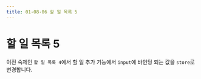 ```yaml
---
title: 01-08-06 할 일 목록 5
---
```


# 할 일 목록 5

이전 숙제인 `할 일 목록 4`에서 할 일 추가 기능에서 `input`에 바인딩 되는 값을 `store`로 변경합니다.  